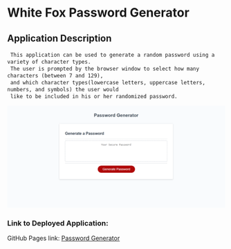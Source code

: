 # White Fox Password Generator

## Application Description   
     This application can be used to generate a random password using a variety of character types.   
     The user is prompted by the browser window to select how many characters (between 7 and 129),  
     and which character types(lowercase letters, uppercase letters, numbers, and symbols) the user would  
     like to be included in his or her randomized password.   
   

   ![White Fox Password Generator page](/assets/README-imgs/Password-Generator-LandingPage.png)   



   ### **Link to Deployed Application:**   
   GitHub Pages link: [Password Generator](https://numinousblue.github.io/Password-Generator-WhiteFox/)
        
           


